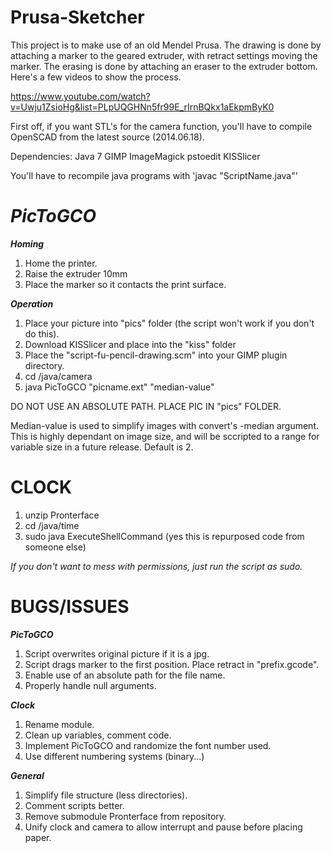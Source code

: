Prusa-Sketcher
===========

This project is to make use of an old Mendel Prusa. The drawing is done by attaching a marker to the geared extruder, with retract settings moving the marker. The erasing is done by attaching an eraser to the extruder bottom. Here's a few videos to show the process.

https://www.youtube.com/watch?v=Uwju1ZsioHg&list=PLpUQGHNn5fr99E_rIrnBQkx1aEkpmByK0

First off, if you want STL's for the camera function, you'll have to compile OpenSCAD from the latest source (2014.06.18).

Dependencies: Java 7 GIMP ImageMagick pstoedit KISSlicer

You'll have to recompile java programs with 'javac "ScriptName.java"'

***PicToGCO***
===========
***Homing***

1. Home the printer.
2. Raise the extruder 10mm
3. Place the marker so it contacts the print surface.

***Operation***

1. Place your picture into "pics" folder (the script won't work if you don't do this).
2. Download KISSlicer and place into the "kiss" folder
3. Place the "script-fu-pencil-drawing.scm" into your GIMP plugin directory.
4. cd /java/camera
5. java PicToGCO "picname.ext" "median-value" 

DO NOT USE AN ABSOLUTE PATH. PLACE PIC IN "pics" FOLDER.

Median-value is used to simplify images with convert's -median argument. This is highly dependant on image size, and will be sccripted to a range for variable size in a future release. Default is 2.

CLOCK
===========
1. unzip Pronterface
2. cd /java/time
3. sudo java ExecuteShellCommand (yes this is repurposed code from someone else)

*If you don't want to mess with permissions, just run the script as sudo.*

BUGS/ISSUES
===========
***PicToGCO*** 

1. Script overwrites original picture if it is a jpg.
2. Script drags marker to the first position. Place retract in "prefix.gcode".
3. Enable use of an absolute path for the file name.
4. Properly handle null arguments.

***Clock***

1. Rename module.
2. Clean up variables, comment code.
3. Implement PicToGCO and randomize the font number used.
4. Use different numbering systems (binary...)

***General***

1. Simplify file structure (less directories).
2. Comment scripts better.
3. Remove submodule Pronterface from repository.
4. Unify clock and camera to allow interrupt and pause before placing paper.
